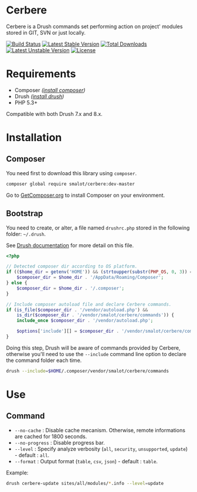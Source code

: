 # Cerbere

Cerbere is a Drush commands set performing action on project' modules stored in GIT, SVN or just locally.

[![Build Status](https://travis-ci.org/smalot/drush-cerbere.svg)](https://travis-ci.org/smalot/drush-cerbere)
[![Latest Stable Version](https://poser.pugx.org/smalot/cerbere/v/stable)](https://packagist.org/packages/smalot/cerbere) [![Total Downloads](https://poser.pugx.org/smalot/cerbere/downloads)](https://packagist.org/packages/smalot/cerbere) [![Latest Unstable Version](https://poser.pugx.org/smalot/cerbere/v/unstable)](https://packagist.org/packages/smalot/cerbere) [![License](https://poser.pugx.org/smalot/cerbere/license)](https://packagist.org/packages/smalot/cerbere)

# Requirements

* Composer _([install composer](https://getcomposer.org/download/))_
* Drush _([install drush](http://docs.drush.org/en/master/install/))_
* PHP 5.3+

Compatible with both Drush 7.x and 8.x.

# Installation

## Composer

You need first to download this library using `composer`.

````sh
composer global require smalot/cerbere:dev-master
````

Go to [GetComposer.org](https://getcomposer.org/download/) to install Composer on your environment.

## Bootstrap

You need to create, or alter, a file named `drushrc.php` stored in the following folder: `~/.drush`.

See [Drush documentation](https://github.com/drush-ops/drush/blob/master/docs/configure.md#drushrcphp]) for more detail on this file.

````php
<?php

// Detected composer dir according to OS platform.
if (($home_dir = getenv('HOME')) && (strtoupper(substr(PHP_OS, 0, 3)) === 'WIN')) {
    $composer_dir = $home_dir . '/AppData/Roaming/Composer';
} else {
    $composer_dir = $home_dir . '/.composer';
}

// Include composer autoload file and declare Cerbere commands.
if (is_file($composer_dir . '/vendor/autoload.php') && 
    is_dir($composer_dir . '/vendor/smalot/cerbere/commands')) {
    include_once $composer_dir . '/vendor/autoload.php';

    $options['include'][] = $composer_dir . '/vendor/smalot/cerbere/commands';
}
````

Doing this step, Drush will be aware of commands provided by Cerbere, otherwise you'll need to use the `--include` command line option to declare the command folder each time.

````sh
drush --include=$HOME/.composer/vendor/smalot/cerbere/commands
````

# Use

## Command

* `--no-cache` : Disable cache mecanism. Otherwise, remote informations are cached for 1800 seconds.
* `--no-progress` : Disable progress bar.
* `--level` : Specify analyze verbosity (`all`, `security`, `unsupported`, `update`) - default : `all`.
* `--format` : Output format (`table`, `csv`, `json`) - default : `table`.

Example:

````sh
drush cerbere-update sites/all/modules/*.info --level=update
````
